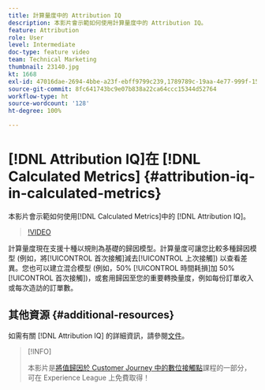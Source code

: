 ```yaml
---
title: 計算量度中的 Attribution IQ
description: 本影片會示範如何使用計算量度中的 Attribution IQ。
feature: Attribution
role: User
level: Intermediate
doc-type: feature video
team: Technical Marketing
thumbnail: 23140.jpg
kt: 1668
exl-id: 47016dae-2694-4bbe-a23f-ebff9799c239,1789789c-19aa-4e77-999f-15fa11b7f858
source-git-commit: 8fc641743bc9e07b838a22ca64ccc15344d52764
workflow-type: ht
source-wordcount: '128'
ht-degree: 100%

---
```


# [!DNL Attribution IQ]在 [!DNL Calculated Metrics] {#attribution-iq-in-calculated-metrics}

本影片會示範如何使用[!DNL Calculated Metrics]中的 [!DNL Attribution IQ]。

>[!VIDEO](https://video.tv.adobe.com/v/23140/?quality=12&learn=on)

計算量度現在支援十種以規則為基礎的歸因模型。計算量度可讓您比較多種歸因模型 (例如，將[!UICONTROL 首次接觸]減去[!UICONTROL 上次接觸]) 以查看差異。您也可以建立混合模型 (例如，50% [!UICONTROL 時間耗損]加 50% [!UICONTROL 首次接觸])，或套用歸因至您的重要轉換量度，例如每份訂單收入或每次造訪的訂單數。

## 其他資源 {#additional-resources}

如需有關 [!DNL Attribution IQ] 的詳細資訊，請參閱[文件](https://experienceleague.adobe.com/docs/analytics/analyze/analysis-workspace/attribution/overview.html?lang=zh-Hant)。

>[!INFO]
>
> 本影片是[將值歸因於 Customer Journey 中的數位接觸點](https://experienceleague.adobe.com/?recommended=Analytics-U-1-2020.2)課程的一部分，可在 Experience League 上免費取得！
